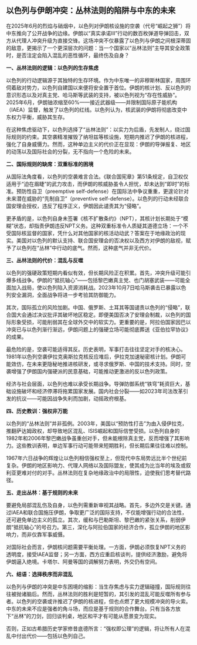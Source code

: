 ## 以色列与伊朗冲突：丛林法则的陷阱与中东的未来


在2025年6月的烈焰与硝烟中，以色列对伊朗核设施的空袭（代号“崛起之狮”）将中东推向了公开战争的边缘。伊朗以“真实承诺III”行动的数百枚弹道导弹回击，双方从代理人冲突升级为直接交锋。这场冲突不仅暴露了以色列与伊朗之间根深蒂固的敌意，更揭示了一个更深层次的问题：当一个国家以“丛林法则”主导其安全政策时，是否注定会陷入混乱的恶性循环，最终伤及自身？

**一、丛林法则的逻辑：以色列的生存焦虑**

以色列的行动逻辑源于其独特的生存环境。作为中东唯一的非穆斯林国家，周围环伺着敌对势力，以色列自建国以来便将安全置于首位。伊朗的核计划、反以色列的意识形态以及对真主党、哈马斯等武装的支持，被以色列视为“存在性威胁”。2025年6月，伊朗铀浓缩至60%——接近武器级——并限制国际原子能机构（IAEA）监督，触发了以色列的红线。以色列认为，核武装的伊朗将彻底改变中东权力平衡，威胁其生存。

在这种焦虑驱动下，以色列选择了“丛林法则”：以实力为后盾，先发制人，绕过国际规则的约束。其空袭精准摧毁了纳坦兹等核设施，短期内推迟了伊朗的核进程，强化了自身威慑力。然而，这种单边主义的代价正在显现：伊朗的导弹报复、地区的动荡以及国际社会的分裂，无不指向一个危险的未来。

**二、国际规则的缺席：双重标准的困境**

从国际法角度看，以色列的空袭难言合法。《联合国宪章》第51条规定，自卫权仅适用于“迫在眉睫”的武力攻击，而伊朗的核威胁虽令人担忧，却未达到“即时”的标准。预防性自卫（preemptive self-defense）在国际法中争议重重，更遑论针对未来潜在威胁的“先制自卫”（preventive self-defense）。以色列的行动未经联合国安理会授权，违反了程序正义，伊朗因此谴责其为“侵略”。

更矛盾的是，以色列自身未签署《核不扩散条约》（NPT），其核计划长期处于“模糊”状态，却指责伊朗违反NPT义务。这种双重标准令人质疑其道德立场：一个不受国际核监督的国家，凭什么对其他国家的核活动动武？答案在于地缘政治的现实。美国对以色列的默认支持、联合国安理会的否决权以及西方对伊朗的敌视，赋予了以色列在“丛林”中行动的底气。然而，这种底气并非无代价。

**三、丛林法则的代价：混乱与反噬**

以色列的强硬政策短期内看似有效，但长期风险正在积累。首先，冲突升级可能引爆多线战争。伊朗的“抵抗轴心”——包括黎巴嫩真主党、也门胡塞武装——可能全面加入战局，使以色列陷入资源消耗战。2023年10月7日哈马斯袭击已暴露以色列安全漏洞，全面战争将进一步考验其防御能力。

其次，国际孤立的风险加剧。中国、俄罗斯、土耳其等国谴责以色列的“侵略”，联合国大会通过决议批评其破坏地区稳定。即便美国否决了安理会制裁，以色列的国际形象受损，可能削弱其在全球外交中的软实力。更重要的是，阿拉伯国家因巴以冲突已与以色列渐行渐远，伊朗问题上的强硬立场可能彻底葬送《亚伯拉罕协议》的成果。

最危险的是，空袭可能适得其反。历史表明，军事打击往往坚定对手的核决心。1981年以色列空袭伊拉克奥斯拉克核反应堆后，伊拉克加速秘密核计划。伊朗可能效仿，在未来更隐秘地推进核研发，或寻求俄罗斯、中国的技术支持。同时，空袭增强了伊朗国内强硬派的民意基础，可能推动更激进的反以色列政策。

经济与社会层面，以色列也难以承受长期战争。导弹防御系统“铁穹”耗资巨大，基础设施破坏和经济停滞将拖累国家发展。国内社会分裂——如2023年司法改革引发的抗议——可能因战争失利而加剧，动摇政府根基。

**四、历史教训：强权非万能**

以色列的“丛林法则”并非孤例。2003年，美国以“预防性打击”为由入侵伊拉克，推翻萨达姆政权，却导致地区混乱、ISIS崛起和国际信誉受损。以色列自身的1982年和2006年黎巴嫩战争虽重创对手，但未能根除真主党，反而增强了其影响力。这些教训表明，单边军事行动可能带来短期胜利，但长期后果往往难以控制。

1967年六日战争的辉煌让以色列相信强权至上，但现代中东局势远比半个世纪前复杂。伊朗的地区影响力、代理人网络以及国际盟友，使其成为比当年的埃及或叙利亚更难对付的对手。丛林法则在复杂地缘政治中的局限性，迫使我们思考替代路径。

**五、走出丛林：基于规则的未来**

要避免局部混乱伤及自身，以色列需重新审视其战略。首先，多边外交是关键。通过IAEA和联合国施压伊朗，争取更广泛的国际支持，不仅能增强行动的合法性，还可避免单边主义的孤立。其次，缓和与巴勒斯坦、黎巴嫩的紧张关系，削弱伊朗“抵抗轴心”的号召力。第三，深化与阿拉伯国家的经济合作，孤立伊朗的地区影响力，而非仅靠军事威慑。

对国际社会而言，伊朗核问题需要平衡处理。一方面，伊朗必须恢复NPT义务的透明度，接受IAEA监督；另一方面，西方应重启核谈判，提供经济激励，避免将伊朗逼入绝境。卡塔尔、阿曼等国的调解努力表明，外交仍有空间。

**六、结语：选择秩序而非混乱**

以色列与伊朗的冲突是中东困境的缩影：当生存焦虑与实力逻辑碰撞，国际规则往往被抛诸脑后。然而，丛林法则的胜利是短暂的，其引发的混乱可能反噬所有参与者。以色列的空袭或许推迟了伊朗的核进程，但也点燃了更大规模冲突的导火索。中东的未来不应是强者的角斗场，而应是基于规则的合作舞台。只有当各方放下“丛林”的刀剑，回归谈判桌，地区和平才有可能从愿景变为现实。

否则，正如古希腊历史学家修昔底德所言：“强权即公理”的逻辑，将让所有人在混乱中付出代价——包括以色列自己。
